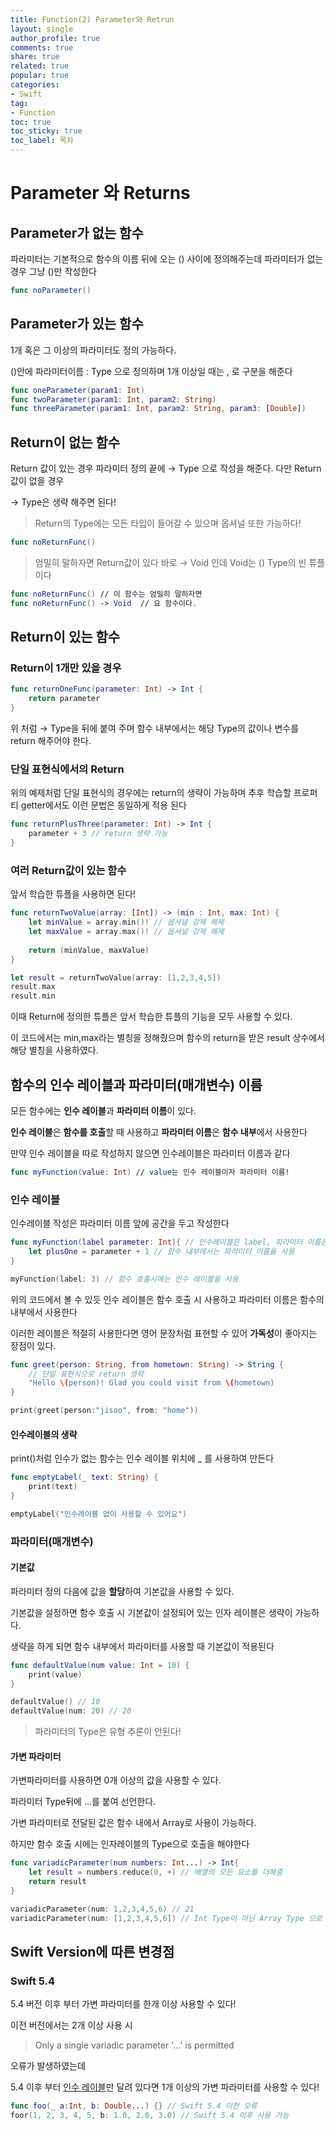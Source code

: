 ```yaml
---
title: Function(2) Parameter와 Retrun
layout: single
author_profile: true
comments: true
share: true
related: true
popular: true
categories:
- Swift
tag:
- Function
toc: true
toc_sticky: true
toc_label: 목차
---
```


# Parameter 와 Returns

## Parameter가 없는 함수

파라미터는 기본적으로 함수의 이름 뒤에 오는 () 사이에 정의해주는데 파라미터가 없는경우 그냥 ()만 작성한다

```swift
func noParameter()
```

## Parameter가 있는 함수

1개 혹은 그 이상의 파라미터도 정의 가능하다.

()안에 파라미터이름 : Type 으로 정의하며 1개 이상일 때는 , 로 구분을 해준다

```swift
func oneParameter(param1: Int)
func twoParameter(param1: Int, param2: String)
func threeParameter(param1: Int, param2: String, param3: [Double])
```

## Return이 없는 함수

Return 값이 있는 경우 파라미터 정의 끝에 → Type 으로 작성을 해준다. 다만 Return 값이 없을 경우 

→ Type은 생략 해주면 된다!

> Return의 Type에는 모든 타입이 들어갈 수 있으며 옵셔널 또한 가능하다!

```swift
func noReturnFunc()
```

> 엄밀히 말하자면 Return값이 있다 바로 → Void 인데 Void는 () Type의 빈 튜플이다

```swift
func noReturnFunc() // 이 함수는 엄밀히 말하자면
func noReturnFunc() -> Void  // 요 함수이다. 
```

## Return이 있는 함수

### Return이 1개만 있을 경우

```swift
func returnOneFunc(parameter: Int) -> Int {
	return parameter
}
```

위 처럼 → Type을 뒤에 붙여 주며 함수 내부에서는 해당 Type의 값이나 변수를 return 해주어야 한다.

### 단일 표현식에서의 Return

위의 예제처럼 단일 표현식의 경우에는 return의 생략이 가능하며 추후 학습할 프로퍼티 getter에서도 이런 문법은 동일하게 적용 된다

```swift
func returnPlusThree(parameter: Int) -> Int {
    parameter + 3 // return 생략 가능
}
```

### 여러 Return값이 있는 함수

앞서 학습한 튜플을 사용하면 된다!

```swift
func returnTwoValue(array: [Int]) -> (min : Int, max: Int) {
    let minValue = array.min()! // 옵셔널 강제 해제
    let maxValue = array.max()! // 옵셔널 강제 해제
    
    return (minValue, maxValue)
}

let result = returnTwoValue(array: [1,2,3,4,5])
result.max 
result.min
```

이때 Return에 정의한 튜플은 앞서 학습한 튜플의 기능을 모두 사용할 수 있다.

이 코드에서는 min,max라는 별칭을 정해줬으며 함수의 return을 받은 result 상수에서 해당 별칭을 사용하였다.

## 함수의 인수 레이블과 파라미터(매개변수) 이름

모든 함수에는 **인수 레이블**과 **파라미터 이름**이 있다.

**인수 레이블**은 **함수를 호출**할 때 사용하고 **파라미터 이름**은 **함수 내부**에서 사용한다

만약 인수 레이블을 따로 작성하지 않으면 인수레이블은 파라미터 이름과 같다

```swift
func myFunction(value: Int) // value는 인수 레이블이자 파라미터 이름!
```

### 인수 레이블

인수레이블 작성은 파라미터 이름 앞에 공간을 두고 작성한다

```swift
func myFunction(label parameter: Int){ // 인수레이블은 label, 파라미터 이름은 parameter
    let plusOne = parameter + 1 // 함수 내부에서는 파라미터 이름을 사용
}

myFunction(label: 3) // 함수 호출시에는 인수 레이블을 사용
```

위의 코드에서 볼 수 있듯 인수 레이블은 함수 호출 시 사용하고 파라미터 이름은 함수의 내부에서 사용한다

이러한 레이블은 적절히 사용한다면 영어 문장처럼 표현할 수 있어 **가독성**이 좋아지는 장점이 있다.

```swift
func greet(person: String, from hometown: String) -> String {
    // 단일 표현식으로 return 생략
    "Hello \(person)! Glad you could visit from \(hometown)
}

print(greet(person:"jisoo", from: "home"))
```

#### 인수레이블의 생략

print()처럼 인수가 없는 함수는 인수 레이블 위치에 _ 를 사용하여 만든다

```swift
func emptyLabel(_ text: String) {
    print(text)
}

emptyLabel("인수레이블 없이 사용할 수 있어요")

```

### 파라미터(매개변수)

#### 기본값

파라미터 정의 다음에 값을 **할당**하여 기본값을 사용할 수 있다.

기본값을 설정하면 함수 호출 시 기본값이 설정되어 있는 인자 레이블은 생략이 가능하다.

생략을 하게 되면 함수 내부에서 파라미터를 사용할 때 기본값이 적용된다

```swift
func defaultValue(num value: Int = 10) {
    print(value)
}

defaultValue() // 10
defaultValue(num: 20) // 20
```

> 파라미터의 Type은 유형 추론이 안된다!

#### 가변 파라미터

가변파라미터를 사용하면 0개 이상의 값을 사용할 수 있다.

파라미터 Type뒤에 ...를 붙여 선언한다. 

가변 파라미터로 전달된 값은 함수 내에서 Array로 사용이 가능하다.

하지만 함수 호출 시에는 인자레이블의 Type으로 호출을 해야한다

```swift
func variadicParameter(num numbers: Int...) -> Int{
    let result = numbers.reduce(0, +) // 배열의 모든 요소를 더해줌
    return result
}

variadicParameter(num: 1,2,3,4,5,6) // 21
variadicParameter(num: [1,2,3,4,5,6]) // Int Type이 아닌 Array Type 으로 컴파일 에러
```

## Swift Version에 따른 변경점 

### Swift 5.4

5.4 버전 이후 부터 가변 파라미터를 한개 이상 사용할 수 있다!

이전 버전에서는 2개 이상 사용 시
>Only a single variadic parameter '...' is permitted

오류가 발생하였는데

5.4 이후 부터 [인수 레이블](https://sweetfood-dev.github.io/swift/Function2-ParameterAndReturn/#인수-레이블)만 달려 있다면 1개 이상의 가변 파라미터를 사용할 수 있다!

```swift
func foo(_ a:Int, b: Double...) {} // Swift 5.4 이전 오류
foor(1, 2, 3, 4, 5, b: 1.0, 2.0, 3.0) // Swift 5.4 이후 사용 가능 

```


